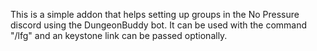 This is a simple addon that helps setting up groups in the No Pressure discord using the DungeonBuddy bot.
It can be used with the command "/lfg" and an keystone link can be passed optionally.
